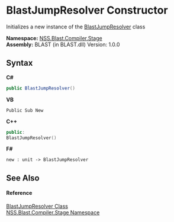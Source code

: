 # BlastJumpResolver Constructor 
 

Initializes a new instance of the <a href="3981929e-54a8-884d-c453-eedb03f40f62.md">BlastJumpResolver</a> class

**Namespace:**&nbsp;<a href="f44e629d-16ad-ce78-c6d1-bb239589698b.md">NSS.Blast.Compiler.Stage</a><br />**Assembly:**&nbsp;BLAST (in BLAST.dll) Version: 1.0.0

## Syntax

**C#**<br />
``` C#
public BlastJumpResolver()
```

**VB**<br />
``` VB
Public Sub New
```

**C++**<br />
``` C++
public:
BlastJumpResolver()
```

**F#**<br />
``` F#
new : unit -> BlastJumpResolver
```


## See Also


#### Reference
<a href="3981929e-54a8-884d-c453-eedb03f40f62.md">BlastJumpResolver Class</a><br /><a href="f44e629d-16ad-ce78-c6d1-bb239589698b.md">NSS.Blast.Compiler.Stage Namespace</a><br />
